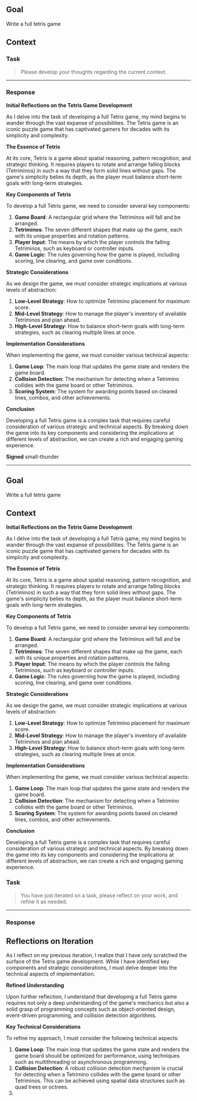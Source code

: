 ## Goal

Write a full tetris game

## Context



### Task

> Please develop your thoughts regarding the current context.

---

### Response

**Initial Reflections on the Tetris Game Development**

As I delve into the task of developing a full Tetris game, my mind begins to wander through the vast expanse of possibilities. The Tetris game is an iconic puzzle game that has captivated gamers for decades with its simplicity and complexity.

**The Essence of Tetris**

At its core, Tetris is a game about spatial reasoning, pattern recognition, and strategic thinking. It requires players to rotate and arrange falling blocks (Tetriminos) in such a way that they form solid lines without gaps. The game's simplicity belies its depth, as the player must balance short-term goals with long-term strategies.

**Key Components of Tetris**

To develop a full Tetris game, we need to consider several key components:

1.  **Game Board**: A rectangular grid where the Tetriminos will fall and be arranged.
2.  **Tetriminos**: The seven different shapes that make up the game, each with its unique properties and rotation patterns.
3.  **Player Input**: The means by which the player controls the falling Tetriminos, such as keyboard or controller inputs.
4.  **Game Logic**: The rules governing how the game is played, including scoring, line clearing, and game over conditions.

**Strategic Considerations**

As we design the game, we must consider strategic implications at various levels of abstraction:

1.  **Low-Level Strategy**: How to optimize Tetrimino placement for maximum score.
2.  **Mid-Level Strategy**: How to manage the player's inventory of available Tetriminos and plan ahead.
3.  **High-Level Strategy**: How to balance short-term goals with long-term strategies, such as clearing multiple lines at once.

**Implementation Considerations**

When implementing the game, we must consider various technical aspects:

1.  **Game Loop**: The main loop that updates the game state and renders the game board.
2.  **Collision Detection**: The mechanism for detecting when a Tetrimino collides with the game board or other Tetriminos.
3.  **Scoring System**: The system for awarding points based on cleared lines, combos, and other achievements.

**Conclusion**

Developing a full Tetris game is a complex task that requires careful consideration of various strategic and technical aspects. By breaking down the game into its key components and considering the implications at different levels of abstraction, we can create a rich and engaging gaming experience.

**Signed** small-thunder

---

## Goal

Write a full tetris game

## Context

**Initial Reflections on the Tetris Game Development**

As I delve into the task of developing a full Tetris game, my mind begins to wander through the vast expanse of possibilities. The Tetris game is an iconic puzzle game that has captivated gamers for decades with its simplicity and complexity.

**The Essence of Tetris**

At its core, Tetris is a game about spatial reasoning, pattern recognition, and strategic thinking. It requires players to rotate and arrange falling blocks (Tetriminos) in such a way that they form solid lines without gaps. The game's simplicity belies its depth, as the player must balance short-term goals with long-term strategies.

**Key Components of Tetris**

To develop a full Tetris game, we need to consider several key components:

1.  **Game Board**: A rectangular grid where the Tetriminos will fall and be arranged.
2.  **Tetriminos**: The seven different shapes that make up the game, each with its unique properties and rotation patterns.
3.  **Player Input**: The means by which the player controls the falling Tetriminos, such as keyboard or controller inputs.
4.  **Game Logic**: The rules governing how the game is played, including scoring, line clearing, and game over conditions.

**Strategic Considerations**

As we design the game, we must consider strategic implications at various levels of abstraction:

1.  **Low-Level Strategy**: How to optimize Tetrimino placement for maximum score.
2.  **Mid-Level Strategy**: How to manage the player's inventory of available Tetriminos and plan ahead.
3.  **High-Level Strategy**: How to balance short-term goals with long-term strategies, such as clearing multiple lines at once.

**Implementation Considerations**

When implementing the game, we must consider various technical aspects:

1.  **Game Loop**: The main loop that updates the game state and renders the game board.
2.  **Collision Detection**: The mechanism for detecting when a Tetrimino collides with the game board or other Tetriminos.
3.  **Scoring System**: The system for awarding points based on cleared lines, combos, and other achievements.

**Conclusion**

Developing a full Tetris game is a complex task that requires careful consideration of various strategic and technical aspects. By breaking down the game into its key components and considering the implications at different levels of abstraction, we can create a rich and engaging gaming experience.

### Task

> You have just iterated on a task, please reflect on your work, and refine it as needed.

---

### Response

## Reflections on Iteration

As I reflect on my previous iteration, I realize that I have only scratched the surface of the Tetris game development. While I have identified key components and strategic considerations, I must delve deeper into the technical aspects of implementation.

**Refined Understanding**

Upon further reflection, I understand that developing a full Tetris game requires not only a deep understanding of the game's mechanics but also a solid grasp of programming concepts such as object-oriented design, event-driven programming, and collision detection algorithms.

**Key Technical Considerations**

To refine my approach, I must consider the following technical aspects:

1.  **Game Loop**: The main loop that updates the game state and renders the game board should be optimized for performance, using techniques such as multithreading or asynchronous programming.
2.  **Collision Detection**: A robust collision detection mechanism is crucial for detecting when a Tetrimino collides with the game board or other Tetriminos. This can be achieved using spatial data structures such as quad trees or octrees.
3. 